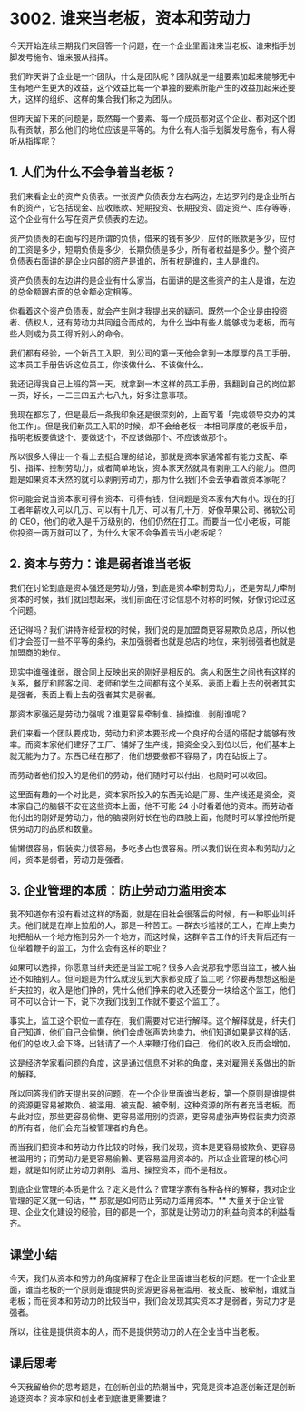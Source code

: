 # 3002. 谁来当老板，资本和劳动力

今天开始连续三期我们来回答一个问题，在一个企业里面谁来当老板、谁来指手划脚发号施令、谁来服从指挥。

我们昨天讲了企业是一个团队，什么是团队呢？团队就是一组要素加起来能够无中生有地产生更大的效益，这个效益比每一个单独的要素所能产生的效益加起来还要大，这样的组织、这样的集合我们称之为团队。

但昨天留下来的问题是，既然每一个要素、每一个成员都对这个企业、都对这个团队有贡献，那么他们的地位应该是平等的。为什么有人指手划脚发号施令，有人得听从指挥呢？

## 1. 人们为什么不会争着当老板？

我们来看企业的资产负债表。一张资产负债表分左右两边，左边罗列的是企业所占有的资产，它包括现金、应收账款、短期投资、长期投资、固定资产、库存等等，这个企业有什么写在资产负债表的左边。

资产负债表的右面写的是所谓的负债，借来的钱有多少，应付的账款是多少，应付的工资是多少，短期负债是多少，长期负债是多少，所有者权益是多少。整个资产负债表右面讲的是企业内部的资产是谁的，所有权是谁的，主人是谁的。

资产负债表的左边讲的是企业有什么家当，右面讲的是这些资产的主人是谁，左边的总金额跟右面的总金额必定相等。

你看着这个资产负债表，就会产生刚才我提出来的疑问。既然一个企业是由投资者、债权人，还有劳动力共同组合而成的，为什么当中有些人能够成为老板，而有些人则成为员工得听别人的命令。

我们都有经验，一个新员工入职，到公司的第一天他会拿到一本厚厚的员工手册。这本员工手册告诉这位员工，你该做什么、不该做什么。

我还记得我自己上班的第一天，就拿到一本这样的员工手册，我翻到自己的岗位那一页，好长，一二三四五六七八九，好多注意事项。

我现在都忘了，但是最后一条我印象还是很深刻的，上面写着「完成领导交办的其他工作」。但是我们新员工入职的时候，却不会给老板一本相同厚度的老板手册，指明老板要做这个、要做这个，不应该做那个、不应该做那个。

所以很多人得出一个看上去挺合理的结论，那就是资本家通常都有能力支配、牵引、指挥、控制劳动力，或者简单地说，资本家天然就具有剥削工人的能力。但问题是如果资本天然的就可以剥削劳动力，那为什么我们不会去争着做资本家呢？

你可能会说当资本家可得有资本、可得有钱，但问题是资本家有大有小。现在的打工者年薪收入可以几万、可以有十几万、可以有几十万，好像苹果公司、微软公司的 CEO，他们的收入是千万级别的，他们仍然在打工。而要当一位小老板，可能你投资一两万就可以了，为什么大家不会争着去当小老板呢？

## 2. 资本与劳力：谁是弱者谁当老板

我们在讨论到底是资本强还是劳动力强，到底是资本牵制劳动力，还是劳动力牵制资本的时候，我们就回想起来，我们前面在讨论信息不对称的时候，好像讨论过这个问题。

还记得吗？我们讲特许经营权的时候，我们说的是加盟商更容易欺负总店，所以他们才会签订一些不平等的条约，来加强弱者也就是总店的地位，来削弱强者也就是加盟商的地位。

现实中谁强谁弱，跟合同上反映出来的刚好是相反的。病人和医生之间也有这样的关系，餐厅和顾客之间、老师和学生之间都有这个关系。表面上看上去的弱者其实是强者，表面上看上去的强者其实是弱者。

那资本家强还是劳动力强呢？谁更容易牵制谁、操控谁、剥削谁呢？

我们来看一个团队要成功，劳动力和资本要形成一个良好的合适的搭配才能够有效率。而资本家他们建好了工厂、铺好了生产线，把资金投入到位以后，他们基本上就无能为力了。东西已经在那了，他们想要撤都不容易了，肉在砧板上了。

而劳动者他们投入的是他们的劳动，他们随时可以付出，也随时可以收回。

这里面有趣的一个对比是，资本家所投入的东西无论是厂房、生产线还是资金，资本家自己的脑袋不安在这些资本上面，他不可能 24 小时看着他的资本。而劳动者他付出的刚好是劳动力，他的脑袋刚好长在他的四肢上面，他随时可以掌控他所提供劳动力的品质和数量。

偷懒很容易，假装卖力很容易，多吃多占也很容易。所以我们说在资本和劳动力之间，资本是弱者，劳动力是强者。

## 3. 企业管理的本质：防止劳动力滥用资本

我不知道你有没有看过这样的场面，就是在旧社会很落后的时候，有一种职业叫纤夫。他们就是在岸上拉船的人，那是一种苦工。一群衣衫褴褛的工人，在岸上卖力地把船从一个地方拖到另外一个地方，而这时候，这群辛苦工作的纤夫背后还有一位举着鞭子的监工，为什么会有这样的职业？

如果可以选择，你愿意当纤夫还是当监工呢？很多人会说那我宁愿当监工，被人抽还不如抽别人。但问题是为什么就没见到大家都变成了监工呢？你要再想想这船是纤夫拉的，收入是他们挣的，凭什么他们挣来的收入还要分一块给这个监工，他们可不可以合计一下，说下次我们找到工作就不要这个监工了。

事实上，监工这个职位一直存在，我们需要对它进行解释。这个解释就是，纤夫们自己知道，他们自己会偷懒，他们会虚张声势地卖力，他们知道如果是这样的话，他们的总收入会下降。出钱请了一个人来鞭打他们自己，他们的收入反而会增加。

这是经济学家看问题的角度，这是通过信息不对称的角度，来对雇佣关系做出的新的解释。

所以回答我们昨天提出来的问题，在一个企业里面谁当老板，第一个原则是谁提供的资源更容易被欺负、被滥用、被支配、被牵制，这种资源的所有者充当老板。而与此对应，那些更容易偷懒、更容易滥用别的资源，更容易虚张声势假装卖力资源的所有者，他们会充当被管理者的角色。

而当我们把资本和劳动力作比较的时候，我们发现，资本是更容易被欺负、更容易被滥用的；而劳动力是更容易偷懒、更容易滥用资本的。所以企业管理的核心问题，就是如何防止劳动力剥削、滥用、操控资本，而不是相反。

到底企业管理的本质是什么？定义是什么？管理学家有各种各样的解释，我对企业管理的定义就一句话，** 那就是如何防止劳动力滥用资本。** 大量关于企业管理、企业文化建设的经验，目的都是一个，那就是让劳动力的利益向资本的利益看齐。

## 课堂小结

今天，我们从资本和劳力的角度解释了在企业里面谁当老板的问题。在一个企业里面，谁当老板的一个原则是谁提供的资源更容易被滥用、被支配、被牵制，谁就当老板；而在资本和劳动力的比较当中，我们会发现其实资本才是弱者，劳动力才是强者。

所以，往往是提供资本的人，而不是提供劳动力的人在企业当中当老板。

## 课后思考

今天我留给你的思考题是，在创新创业的热潮当中，究竟是资本追逐创新还是创新追逐资本？资本家和创业者到底谁更需要谁？

